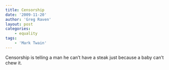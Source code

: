 ```yaml
---
title: Censorship
date: '2009-11-20'
author: 'Greg Raven'
layout: post
categories:
    - equality
tags:
    - 'Mark Twain'
---
```


Censorship is telling a man he can’t have a steak just because a baby can’t chew it.